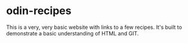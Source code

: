 # odin-recipes

This is a very, very basic website with links to a few recipes. It's built to demonstrate a basic understanding of HTML and GIT.
